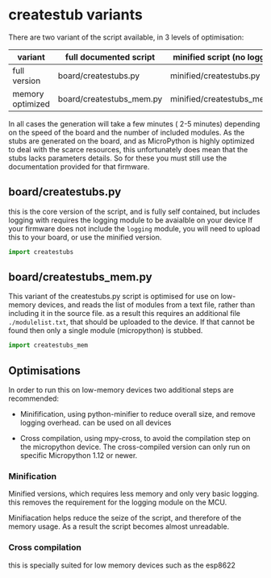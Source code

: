 # createstub variants

There are two variant of the script available, in 3 levels of optimisation:

| variant | full documented script | minified script (no logging) | cross-compiled script 
|---------|------------------------|-----------------|----------------------
| full version | board/createstubs.py | minified/createstubs.py | minified/createstubs.mpy
| memory optimized  | board/createstubs_mem.py | minified/createstubs_mem.py | minified/createstubs_mem.mpy


In all cases the generation will take a few minutes ( 2-5 minutes) depending on the speed of the board and the number of included modules.
As the stubs are generated on the board, and as MicroPython is highly optimized to deal with the scarce resources, this unfortunately does mean that the stubs lacks parameters details. So for these you must still use the documentation provided for that firmware.


## board/createstubs.py

this is the core version of the script, and is fully self contained, but includes logging with requires the logging module to be avaialble on your device 
If your firmware does not include the `logging` module, you will need to upload this to your board, or use the minified version.

``` python
import createstubs
```

## board/createstubs_mem.py
This variant of the createstubs.py script is optimised for use on low-memory devices, and reads the list of modules from a text file, rather than including it in the source file.
as a result this requires an additional file `./modulelist.txt`,  that should be uploaded to the device.
If that cannot be found then only a single module (micropython) is stubbed.

``` python
import createstubs_mem
```

## Optimisations 
In order to run  this on low-memory devices two additional steps are recommended: 
- Minifification, using python-minifier
  to reduce overall size, and remove logging overhead.
  can be used on all devices

- Cross compilation, using mpy-cross, 
  to avoid the compilation step on the micropython device.
  The cross-compiled version can only run on specific Micropython 1.12 or newer.

### Minification

Minified versions, which requires less memory and only very basic logging. 
this removes the requirement for the logging module on the MCU.

Minifiacation helps reduce the seize of the script, and therefore of the memory usage. As a result the script becomes almost unreadable.

### Cross compilation 
this is specially suited for low memory devices such as the esp8622 

